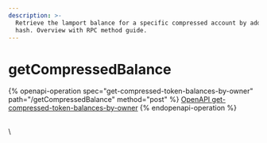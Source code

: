 ```yaml
---
description: >-
  Retrieve the lamport balance for a specific compressed account by address or
  hash. Overview with RPC method guide.
---
```


# getCompressedBalance

{% openapi-operation spec="get-compressed-token-balances-by-owner" path="/getCompressedBalance" method="post" %}
[OpenAPI get-compressed-token-balances-by-owner](https://raw.githubusercontent.com/helius-labs/photon/refs/heads/main/src/openapi/specs/getCompressedTokenBalancesByOwner.yaml)
{% endopenapi-operation %}

\
\
